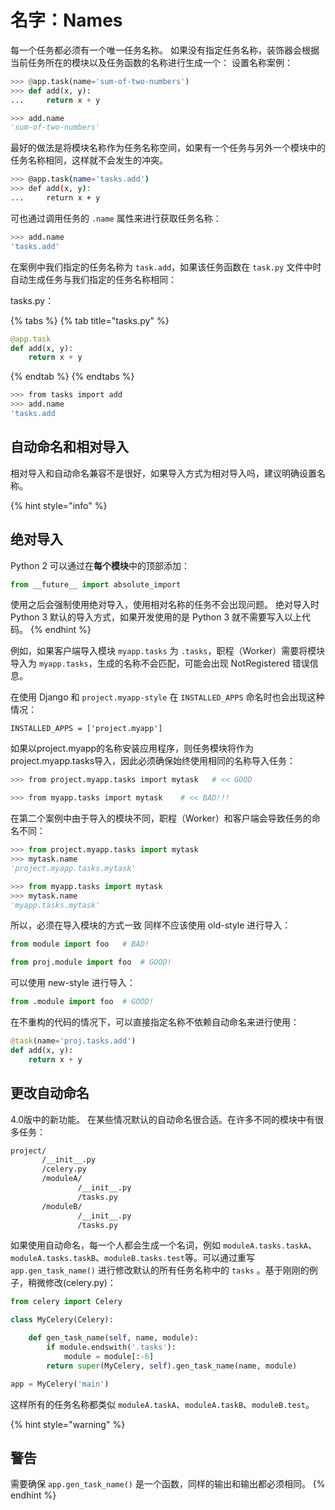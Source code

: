 # 名字：Names

每一个任务都必须有一个唯一任务名称。 如果没有指定任务名称，装饰器会根据当前任务所在的模块以及任务函数的名称进行生成一个： 设置名称案例：

```python
>>> @app.task(name='sum-of-two-numbers')
>>> def add(x, y):
...     return x + y

>>> add.name
'sum-of-two-numbers'
```

最好的做法是将模块名称作为任务名称空间，如果有一个任务与另外一个模块中的任务名称相同，这样就不会发生的冲突。

```bash
>>> @app.task(name='tasks.add')
>>> def add(x, y):
...     return x + y
```

可也通过调用任务的 `.name` 属性来进行获取任务名称：

```bash
>>> add.name
'tasks.add'
```

在案例中我们指定的任务名称为 `task.add`，如果该任务函数在 `task.py` 文件中时自动生成任务与我们指定的任务名称相同：

tasks.py：

{% tabs %}
{% tab title="tasks.py" %}
```python
@app.task
def add(x, y):
    return x + y
```
{% endtab %}
{% endtabs %}

```bash
>>> from tasks import add
>>> add.name
'tasks.add
```

## 自动命名和相对导入

相对导入和自动命名兼容不是很好，如果导入方式为相对导入吗，建议明确设置名称。

{% hint style="info" %}
## 绝对导入 

Python 2 可以通过在**每个模块**中的顶部添加：

```python
from __future__ import absolute_import
```

使用之后会强制使用绝对导入，使用相对名称的任务不会出现问题。 绝对导入时 Python 3 默认的导入方式，如果开发使用的是 Python 3 就不需要写入以上代码。
{% endhint %}

例如，如果客户端导入模块 `myapp.tasks` 为 `.tasks`，职程（Worker）需要将模块导入为 `myapp.tasks`，生成的名称不会匹配，可能会出现 NotRegistered 错误信息。

在使用 Django 和 `project.myapp-style` 在 `INSTALLED_APPS` 命名时也会出现这种情况：

```text
INSTALLED_APPS = ['project.myapp']
```

如果以project.myapp的名称安装应用程序，则任务模块将作为project.myapp.tasks导入，因此必须确保始终使用相同的名称导入任务：

```bash
>>> from project.myapp.tasks import mytask   # << GOOD

>>> from myapp.tasks import mytask    # << BAD!!!
```

在第二个案例中由于导入的模块不同，职程（Worker）和客户端会导致任务的命名不同：

```python
>>> from project.myapp.tasks import mytask
>>> mytask.name
'project.myapp.tasks.mytask'

>>> from myapp.tasks import mytask
>>> mytask.name
'myapp.tasks.mytask'
```

所以，必须在导入模块的方式一致 同样不应该使用 old-style 进行导入：

```python
from module import foo   # BAD!

from proj.module import foo  # GOOD!
```

可以使用 new-style 进行导入：

```python
from .module import foo  # GOOD!
```

在不重构的代码的情况下，可以直接指定名称不依赖自动命名来进行使用：

```python
@task(name='proj.tasks.add')
def add(x, y):
    return x + y
```

## 更改自动命名

4.0版中的新功能。 在某些情况默认的自动命名很合适。在许多不同的模块中有很多任务：

```bash
project/
       /__init__.py
       /celery.py
       /moduleA/
               /__init__.py
               /tasks.py
       /moduleB/
               /__init__.py
               /tasks.py
```

如果使用自动命名，每一个人都会生成一个名词，例如 `moduleA.tasks.taskA`、`moduleA.tasks.taskB`、`moduleB.tasks.test`等。可以通过重写 `app.gen_task_name()` 进行修改默认的所有任务名称中的 `tasks` 。基于刚刚的例子，稍微修改\(celery.py\)：

```python
from celery import Celery

class MyCelery(Celery):

    def gen_task_name(self, name, module):
        if module.endswith('.tasks'):
            module = module[:-6]
        return super(MyCelery, self).gen_task_name(name, module)

app = MyCelery('main')
```

这样所有的任务名称都类似 `moduleA.taskA`、`moduleA.taskB`、`moduleB.test`。

{% hint style="warning" %}
## 警告

需要确保 `app.gen_task_name()` 是一个函数，同样的输出和输出都必须相同。
{% endhint %}

